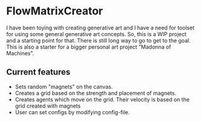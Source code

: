 # FlowMatrixCreator

I have been toying with creating generative art and I have a need for toolset for using some general generative art concepts. 
So, this is a WIP project and a starting point for that. There is still long way to go to get to the goal. This is also a starter for a bigger personal art project "Madonna of Machines". 

## Current features
- Sets random "magnets" on the canvas.
- Creates a grid based on the strength and placement of magnets.
- Creates agents which move on the grid. Their velocity is based on the grid created with magnets
- User can set configs by modifying config-file.

